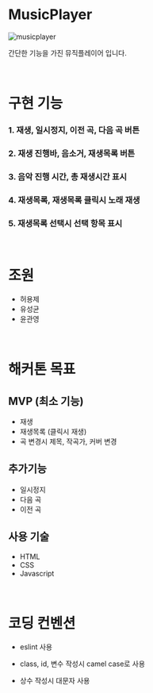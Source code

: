 # MusicPlayer

![musicplayer](https://user-images.githubusercontent.com/15887982/78371446-f1628800-7602-11ea-9ced-e25c27997774.png)

간단한 기능을 가진 뮤직플레이어 입니다.

<br>

# 구현 기능

### 1. 재생, 일시정지, 이전 곡, 다음 곡 버튼

### 2. 재생 진행바, 음소거, 재생목록 버튼

### 3. 음악 진행 시간, 총 재생시간 표시

### 4. 재생목록, 재생목록 클릭시 노래 재생

### 5. 재생목록 선택시 선택 항목 표시


<br>

# 조원
- 허용제
- 유성균
- 윤관영

<br>

# 해커톤 목표

## MVP (최소 기능)
- 재생
- 재생목록 (클릭시 재생)
- 곡 변경시 제목, 작곡가, 커버 변경


## 추가기능
- 일시정지
- 다음 곡
- 이전 곡


## 사용 기술
- HTML
- CSS
- Javascript

<br>

# 코딩 컨벤션

- eslint 사용

- class, id, 변수 작성시 camel case로 사용

- 상수 작성시 대문자 사용